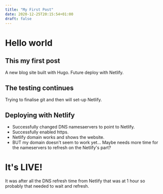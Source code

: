```yaml
---
title: "My First Post"
date: 2020-12-25T20:15:54+01:00
draft: false
---
```


# Hello world
## This my first post
A new blog site built with Hugo.
Future deploy with Netlify.

## The testing continues
Trying to finalise git and then will set-up Netlify.

## Deploying with Netlify
- Successfully changed DNS namesaervers to point to Netlify.
- Successfully enabled https.
- Netlify domain works and shows the website.
- BUT my domain doesn't seem to work yet... Maybe needs more time for the nameservers to refresh on the Netlify's part? 

# It's LIVE!
It was after all the DNS refresh time from Netlify that was at 1 hour so probably that needed to wait and refresh.
